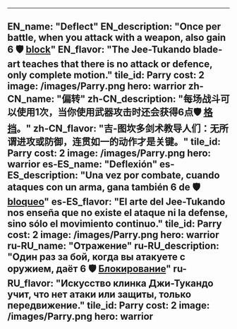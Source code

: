 ---

EN_name: "Deflect"
EN_description: "Once per battle, when you attack with a weapon, also gain 6 🛡️️ <u>block</u>"
EN_flavor: "The Jee-Tukando blade-art teaches that there is no attack or defence, only complete motion."
tile_id: Parry
cost: 2
image: /images/Parry.png
hero: warrior
zh-CN_name: "偏转"
zh-CN_description: "每场战斗可以使用1次，当你使用武器攻击时还会获得6点🛡️️ <u>格挡</u>。"
zh-CN_flavor: "吉-图坎多剑术教导人们：无所谓进攻或防御，连贯如一的动作才是关键。"
tile_id: Parry
cost: 2
image: /images/Parry.png
hero: warrior
es-ES_name: "Deflexión"
es-ES_description: "Una vez por combate, cuando ataques con un arma, gana también 6 de 🛡️️ <u>bloqueo</u>"
es-ES_flavor: "El arte del Jee-Tukando nos enseña que no existe el ataque ni la defense, sino sólo el movimiento continuo."
tile_id: Parry
cost: 2
image: /images/Parry.png
hero: warrior
ru-RU_name: "Отражение"
ru-RU_description: "Один раз за бой, когда вы атакуете с оружием, даёт 6 🛡️️ <u>Блокирование</u>"
ru-RU_flavor: "Искусство клинка Джи-Тукандо учит, что нет атаки или защиты, только передвижение."
tile_id: Parry
cost: 2
image: /images/Parry.png
hero: warrior
---